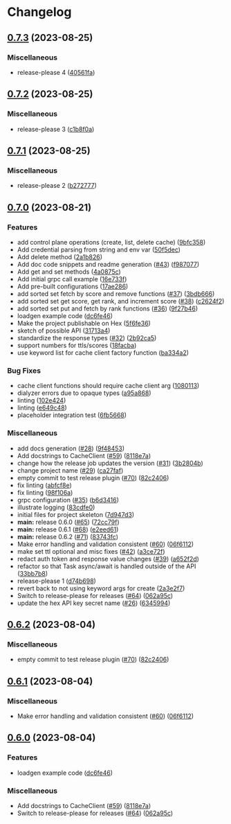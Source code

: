 # Changelog

## [0.7.3](https://github.com/nand4011/client-sdk-elixir/compare/v0.7.2...v0.7.3) (2023-08-25)


### Miscellaneous

* release-please 4 ([40561fa](https://github.com/nand4011/client-sdk-elixir/commit/40561fabcc0a1404199aa850538ee1a33f25b4fe))

## [0.7.2](https://github.com/nand4011/client-sdk-elixir/compare/v0.7.1...v0.7.2) (2023-08-25)


### Miscellaneous

* release-please 3 ([c1b8f0a](https://github.com/nand4011/client-sdk-elixir/commit/c1b8f0a5a0b8cb2a09d66bfc689d8d0927c5a39d))

## [0.7.1](https://github.com/nand4011/client-sdk-elixir/compare/v0.7.0...v0.7.1) (2023-08-25)


### Miscellaneous

* release-please 2 ([b272777](https://github.com/nand4011/client-sdk-elixir/commit/b272777589f3fdbf9fed9d815dbb23313d8c98bb))

## [0.7.0](https://github.com/nand4011/client-sdk-elixir/compare/v0.6.2...v0.7.0) (2023-08-21)


### Features

* add control plane operations (create, list, delete cache) ([9bfc358](https://github.com/nand4011/client-sdk-elixir/commit/9bfc3580d02136d9ed34eaa3fcd296597de01182))
* Add credential parsing from string and env var ([50f5dec](https://github.com/nand4011/client-sdk-elixir/commit/50f5dec7359d99ba15e31cf130b2b66916daaf29))
* Add delete method ([2a1b826](https://github.com/nand4011/client-sdk-elixir/commit/2a1b8261816328ded777b9cedd1148ab6c0cc173))
* Add doc code snippets and readme generation ([#43](https://github.com/nand4011/client-sdk-elixir/issues/43)) ([f987077](https://github.com/nand4011/client-sdk-elixir/commit/f9870774c53ca618842e202aaf831fd2a692733d))
* Add get and set methods ([4a0875c](https://github.com/nand4011/client-sdk-elixir/commit/4a0875ce684b272392bdc12736b5f85d812d6fb7))
* Add initial grpc call example ([16e733f](https://github.com/nand4011/client-sdk-elixir/commit/16e733fe64eb632ad64ed5b1cc85c372b51090ca))
* Add pre-built configurations ([17ae286](https://github.com/nand4011/client-sdk-elixir/commit/17ae286a11a0028e5af9ff5a16b6b2c8dbd6ad4e))
* add sorted set fetch by score and remove functions ([#37](https://github.com/nand4011/client-sdk-elixir/issues/37)) ([3bdb666](https://github.com/nand4011/client-sdk-elixir/commit/3bdb6664feedf7cdbe4972bbb418db217cde63ad))
* add sorted set get score, get rank, and increment score ([#38](https://github.com/nand4011/client-sdk-elixir/issues/38)) ([c2624f2](https://github.com/nand4011/client-sdk-elixir/commit/c2624f26edff279cb26c5de80225c7c9719a0d56))
* add sorted set put and fetch by rank functions ([#36](https://github.com/nand4011/client-sdk-elixir/issues/36)) ([9f27b46](https://github.com/nand4011/client-sdk-elixir/commit/9f27b46edc766482b0fbc81620a3663e967acce4))
* loadgen example code ([dc6fe46](https://github.com/nand4011/client-sdk-elixir/commit/dc6fe467c293b0e31800cedf0f735a2e2113c1bb))
* Make the project publishable on Hex ([5f6fe36](https://github.com/nand4011/client-sdk-elixir/commit/5f6fe36b356a001698b1a046db42229df43b76c1))
* sketch of possible API ([31713a4](https://github.com/nand4011/client-sdk-elixir/commit/31713a43ea03355d7dbdb88f7b1aa19829912a0b))
* standardize the response types ([#32](https://github.com/nand4011/client-sdk-elixir/issues/32)) ([2b92ca5](https://github.com/nand4011/client-sdk-elixir/commit/2b92ca53d417d7cca3e3f33675be9a548c217d68))
* support numbers for ttls/scores ([18facba](https://github.com/nand4011/client-sdk-elixir/commit/18facba9b8ce8e57f7a98efc8cee4c2099d00b2b))
* use keyword list for cache client factory function ([ba334a2](https://github.com/nand4011/client-sdk-elixir/commit/ba334a227ae01d198f622f4628136a10c417c74b))


### Bug Fixes

* cache client functions should require cache client arg ([1080113](https://github.com/nand4011/client-sdk-elixir/commit/1080113bf6b2fa26329772855a24a09493f4f1c6))
* dialyzer errors due to opaque types ([a95a868](https://github.com/nand4011/client-sdk-elixir/commit/a95a868e94f61919805ab82bb08073dea83c1161))
* linting ([102e424](https://github.com/nand4011/client-sdk-elixir/commit/102e42429d6497b5ce8d92bf662702c94c8dbaa1))
* linting ([e649c48](https://github.com/nand4011/client-sdk-elixir/commit/e649c481c9dbef5e10da3e9b0d512e52ea186cfe))
* placeholder integration test ([6fb5668](https://github.com/nand4011/client-sdk-elixir/commit/6fb5668ff30f1bc407c1f45c7c1d9e8a25c631d4))


### Miscellaneous

* add docs generation ([#28](https://github.com/nand4011/client-sdk-elixir/issues/28)) ([9f48453](https://github.com/nand4011/client-sdk-elixir/commit/9f48453e1efd2bc27acfec3fdd0980f8b5af6dd4))
* Add docstrings to CacheClient ([#59](https://github.com/nand4011/client-sdk-elixir/issues/59)) ([8118e7a](https://github.com/nand4011/client-sdk-elixir/commit/8118e7a6316bb561cd2b6de978cda7ba019b5827))
* change how the release job updates the version ([#31](https://github.com/nand4011/client-sdk-elixir/issues/31)) ([3b2804b](https://github.com/nand4011/client-sdk-elixir/commit/3b2804b446fee4558e1cd2d039dd2402d77c0115))
* change project name ([#29](https://github.com/nand4011/client-sdk-elixir/issues/29)) ([ca27faf](https://github.com/nand4011/client-sdk-elixir/commit/ca27faf62b2606c0b93de2f526c019106fb3e64c))
* empty commit to test release plugin ([#70](https://github.com/nand4011/client-sdk-elixir/issues/70)) ([82c2406](https://github.com/nand4011/client-sdk-elixir/commit/82c24062ffb2bd4e63da6c05e24f677ea4750a6b))
* fix linting ([abfcf8e](https://github.com/nand4011/client-sdk-elixir/commit/abfcf8e35534e9658e23ea89c616ea14fe0b80a6))
* fix linting ([98f106a](https://github.com/nand4011/client-sdk-elixir/commit/98f106ac73cf90179a4d340071cd038bc5dbeead))
* grpc configuration ([#35](https://github.com/nand4011/client-sdk-elixir/issues/35)) ([b6d3416](https://github.com/nand4011/client-sdk-elixir/commit/b6d3416647e97177458c0c52cf4faf72926ac70c))
* illustrate logging ([83cdfe0](https://github.com/nand4011/client-sdk-elixir/commit/83cdfe027a6c5eef00cbebd852e2721fc6e73c6a))
* initial files for project skeleton ([7d947d3](https://github.com/nand4011/client-sdk-elixir/commit/7d947d3334a708926544966dacdde2de0e76a3ef))
* **main:** release 0.6.0 ([#65](https://github.com/nand4011/client-sdk-elixir/issues/65)) ([72cc79f](https://github.com/nand4011/client-sdk-elixir/commit/72cc79f6f103b5c64c52240073adc6be8d49672d))
* **main:** release 0.6.1 ([#68](https://github.com/nand4011/client-sdk-elixir/issues/68)) ([e2eed61](https://github.com/nand4011/client-sdk-elixir/commit/e2eed618125c39df556dcaa43791d711b5f815ad))
* **main:** release 0.6.2 ([#71](https://github.com/nand4011/client-sdk-elixir/issues/71)) ([83743fc](https://github.com/nand4011/client-sdk-elixir/commit/83743fc6dce134782259586ea1a45ac26c801f4c))
* Make error handling and validation consistent ([#60](https://github.com/nand4011/client-sdk-elixir/issues/60)) ([06f6112](https://github.com/nand4011/client-sdk-elixir/commit/06f6112de4225542570c95d85b88a557b7359182))
* make set ttl optional and misc fixes ([#42](https://github.com/nand4011/client-sdk-elixir/issues/42)) ([a3ce72f](https://github.com/nand4011/client-sdk-elixir/commit/a3ce72ff2a82884f4eb000b6664d9dbd80f796f7))
* redact auth token and response value changes ([#39](https://github.com/nand4011/client-sdk-elixir/issues/39)) ([a652f2d](https://github.com/nand4011/client-sdk-elixir/commit/a652f2d53ea27006ad8c807e774cd132fef6f873))
* refactor so that Task async/await is handled outside of the API ([33bb7b8](https://github.com/nand4011/client-sdk-elixir/commit/33bb7b8478020aa03321b69e001f2728df185710))
* release-please 1 ([d74b698](https://github.com/nand4011/client-sdk-elixir/commit/d74b698a924d4bd5a034d8d99175490d6dea8707))
* revert back to not using keyword args for create ([2a3e2f7](https://github.com/nand4011/client-sdk-elixir/commit/2a3e2f73af4e75b6d7709d863038c5d861145ecb))
* Switch to release-please for releases ([#64](https://github.com/nand4011/client-sdk-elixir/issues/64)) ([062a95c](https://github.com/nand4011/client-sdk-elixir/commit/062a95c1edf88d77a852d3fa839d8a98794302ed))
* update the hex API key secret name ([#26](https://github.com/nand4011/client-sdk-elixir/issues/26)) ([6345994](https://github.com/nand4011/client-sdk-elixir/commit/634599411b151dd8d2d8db29ca0ee1f02d07d79c))

## [0.6.2](https://github.com/momentohq/client-sdk-elixir/compare/v0.6.1...v0.6.2) (2023-08-04)


### Miscellaneous

* empty commit to test release plugin ([#70](https://github.com/momentohq/client-sdk-elixir/issues/70)) ([82c2406](https://github.com/momentohq/client-sdk-elixir/commit/82c24062ffb2bd4e63da6c05e24f677ea4750a6b))

## [0.6.1](https://github.com/momentohq/client-sdk-elixir/compare/v0.6.0...v0.6.1) (2023-08-04)


### Miscellaneous

* Make error handling and validation consistent ([#60](https://github.com/momentohq/client-sdk-elixir/issues/60)) ([06f6112](https://github.com/momentohq/client-sdk-elixir/commit/06f6112de4225542570c95d85b88a557b7359182))

## [0.6.0](https://github.com/momentohq/client-sdk-elixir/compare/v0.5.0...v0.6.0) (2023-08-04)


### Features

* loadgen example code ([dc6fe46](https://github.com/momentohq/client-sdk-elixir/commit/dc6fe467c293b0e31800cedf0f735a2e2113c1bb))


### Miscellaneous

* Add docstrings to CacheClient ([#59](https://github.com/momentohq/client-sdk-elixir/issues/59)) ([8118e7a](https://github.com/momentohq/client-sdk-elixir/commit/8118e7a6316bb561cd2b6de978cda7ba019b5827))
* Switch to release-please for releases ([#64](https://github.com/momentohq/client-sdk-elixir/issues/64)) ([062a95c](https://github.com/momentohq/client-sdk-elixir/commit/062a95c1edf88d77a852d3fa839d8a98794302ed))

